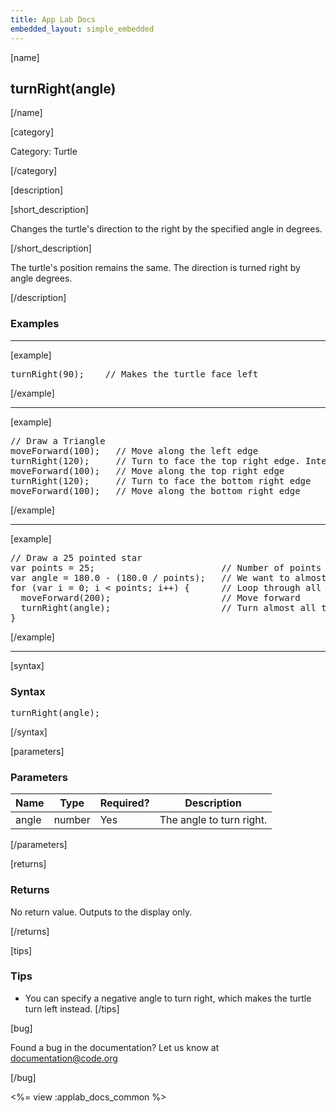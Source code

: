 ```yaml
---
title: App Lab Docs
embedded_layout: simple_embedded
---
```


[name]

## turnRight(angle)

[/name]


[category]

Category: Turtle

[/category]

[description]

[short_description]

Changes the turtle's direction to the right by the specified angle in degrees.

[/short_description]

The turtle's position remains the same. The direction is turned right by angle degrees.

[/description]

### Examples
____________________________________________________

[example]

<pre>
turnRight(90);    // Makes the turtle face left
</pre>

[/example]

____________________________________________________

[example]

<pre>
// Draw a Triangle
moveForward(100);   // Move along the left edge
turnRight(120);     // Turn to face the top right edge. Interior angle is 60, so turn 180 - 60
moveForward(100);   // Move along the top right edge
turnRight(120);     // Turn to face the bottom right edge
moveForward(100);   // Move along the bottom right edge
</pre>

[/example]

____________________________________________________

[example]

<pre>
// Draw a 25 pointed star
var points = 25;                        // Number of points to draw, must be odd
var angle = 180.0 - (180.0 / points);   // We want to almost turn around every time, and do a complete 180 in our 25 steps
for (var i = 0; i < points; i++) {      // Loop through all the points
  moveForward(200);                     // Move forward
  turnRight(angle);                     // Turn almost all the way around
}
</pre>

[/example]

____________________________________________________

[syntax]

### Syntax
<pre>
turnRight(angle);
</pre>

[/syntax]

[parameters]

### Parameters

| Name  | Type | Required? | Description |
|-----------------|------|-----------|-------------|
| angle | number | Yes | The angle to turn right.  |

[/parameters]

[returns]

### Returns
No return value. Outputs to the display only.

[/returns]

[tips]

### Tips
- You can specify a negative angle to turn right, which makes the turtle turn left instead.
[/tips]

[bug]

Found a bug in the documentation? Let us know at documentation@code.org

[/bug]

<%= view :applab_docs_common %>
